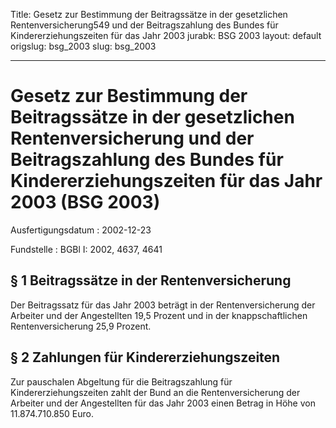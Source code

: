 Title: Gesetz zur Bestimmung der Beitragssätze in der gesetzlichen Rentenversicherung549
  und der Beitragszahlung des Bundes für Kindererziehungszeiten für das Jahr 2003
jurabk: BSG 2003
layout: default
origslug: bsg_2003
slug: bsg_2003

---

# Gesetz zur Bestimmung der Beitragssätze in der gesetzlichen Rentenversicherung und der Beitragszahlung des Bundes für Kindererziehungszeiten für das Jahr 2003 (BSG 2003)

Ausfertigungsdatum
:   2002-12-23

Fundstelle
:   BGBl I: 2002, 4637, 4641



## § 1 Beitragssätze in der Rentenversicherung

Der Beitragssatz für das Jahr 2003 beträgt in der Rentenversicherung
der Arbeiter und der Angestellten 19,5 Prozent und in der
knappschaftlichen Rentenversicherung 25,9 Prozent.


## § 2 Zahlungen für Kindererziehungszeiten

Zur pauschalen Abgeltung für die Beitragszahlung für
Kindererziehungszeiten zahlt der Bund an die Rentenversicherung der
Arbeiter und der Angestellten für das Jahr 2003 einen Betrag in Höhe
von 11.874.710.850 Euro.

